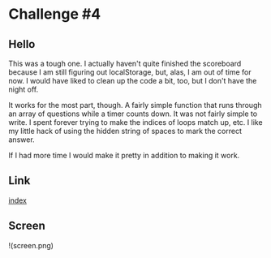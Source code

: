 # Challenge #4

## Hello

This was a tough one. I actually haven't quite finished the scoreboard because 
I am still figuring out localStorage, but, alas, I am out of time for now. I would have liked to clean up the code a bit, too, but I don't have the night off. 

It works for the most part, though. A fairly simple function that runs through an array of questions while a timer counts down. It was not fairly simple to write. I spent forever trying to make the indices of loops match up, etc. I like my little
hack of using the hidden string of spaces to mark the correct answer.

If I had more time I would make it pretty in addition to making it work. 

## Link

[index]()

## Screen

!(screen.png)